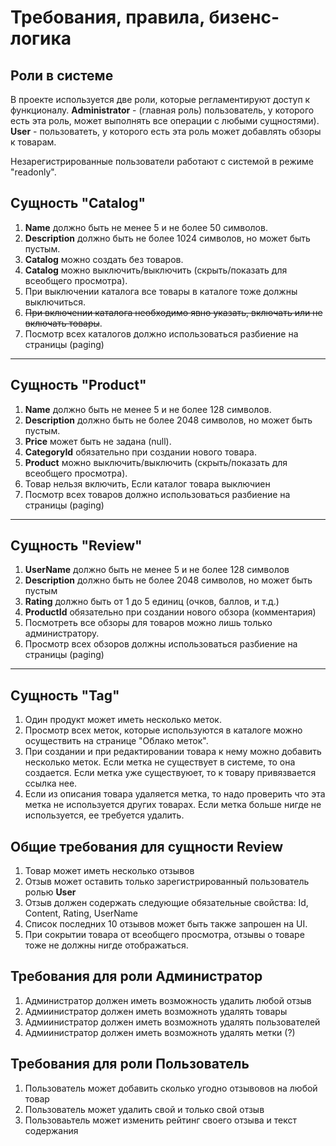 # Требования, правила, бизенс-логика

## Роли в системе

В проекте используется две роли, которые регламентируют доступ к функционалу. 
**Administrator** - (главная роль) пользователь, у которого есть эта роль, может выполнять все операции с любыми сущностями). **User** - пользоватеть, у которого есть эта роль может добавлять обзоры к товарам.

Незарегистрированные пользователи работают с системой в режиме "readonly".

## Сущность "Catalog"
1. **Name** должно быть не менее 5 и не более 50 символов.
2. **Description** должно быть не более 1024 символов, но может быть пустым.
3. **Catalog** можно создать без товаров.
4. **Catalog** можно выключить/выключить (скрыть/показать для всеобщего просмотра). 
5. При выключении каталога все товары в каталоге тоже должны выключиться. 
6. ~~При включении каталога необходимо явно указать, включать или не включать товары~~.
7. Посмотр всех каталогов должно использоваться разбиение на страницы (paging)
---
## Сущность "Product"
1. **Name** должно быть не менее 5 и не более 128 символов.
2. **Description** должно быть не более 2048 символов, но может быть пустым.
3. **Price** может быть не задана (null).
4. **CategoryId** обязательно при создании нового товара.
5. **Product** можно выключить/выключить (скрыть/показать для всеобщего просмотра). 
6. Товар нельзя включить, Если каталог товара выключиен
7. Посмотр всех товаров должно использоваться разбиение на страницы (paging)
---
## Сущность "Review"
1. **UserName** должно быть не менее 5 и не более 128 символов
2. **Description** должно быть не более 2048 символов, но может быть пустым
3. **Rating** должно быть от 1 до 5 единиц (очков, баллов, и т.д.)
4. **ProductId** обязательно при создании нового обзора (комментария)
5. Посмотреть все обзоры для товаров можно лишь только администратору. 
6. Просмотр всех обзоров должны использоваться разбиение на страницы (paging)
---
## Сущность "Tag"
1. Один продукт может иметь несколько меток.
2. Просмотр всех меток, которые используются в каталоге можно осуществить на странице "Облако меток".
3. При создании и при редактировании товара к нему можно добавить несколько меток. Если метка не существует в системе, то она создается. Если метка уже существуюет, то к товару привязвается ссылка нее.
4. Если из описания товара удаляется метка, то надо проверить что эта метка не используется других товарах. Если метка больше нигде не используется, ее требуется удалить.

## Общие требования для сущности Review

1. Товар может иметь несколько отзывов
2. Отзыв может оставить только зарегистрированный пользователь ролью **User**
3. Отзыв должен содержать следующие обязательные свойства: Id, Content, Rating, UserName
4. Список последних 10 отзывов может быть также запрошен на UI.
5. При сокрытии товара от всеобщего просмотра, отзывы о товаре тоже не должны нигде отображаться.

## Требования для роли Администратор

1. Администратор должен иметь возможность удалить любой отзыв
2. Адмиинистратор должен иметь возможноть удалять товары
3. Адмиинистратор должен иметь возможноть удалять пользователей
4. Адмиинистратор должен иметь возможноть удалять метки (?)

## Требования для роли Пользователь

1. Пользователь может добавить сколько угодно отзывовов на любой товар
2. Пользователь может удалить свой и только свой отзыв
3. Пользоваьтель может изменить рейтинг своего отзыва и текст содержания